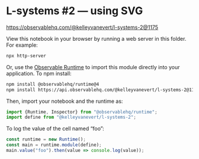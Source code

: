 # L-systems #2 — using SVG

https://observablehq.com/@kelleyvanevert/l-systems-2@1175

View this notebook in your browser by running a web server in this folder. For
example:

~~~sh
npx http-server
~~~

Or, use the [Observable Runtime](https://github.com/observablehq/runtime) to
import this module directly into your application. To npm install:

~~~sh
npm install @observablehq/runtime@4
npm install https://api.observablehq.com/@kelleyvanevert/l-systems-2@1175.tgz?v=3
~~~

Then, import your notebook and the runtime as:

~~~js
import {Runtime, Inspector} from "@observablehq/runtime";
import define from "@kelleyvanevert/l-systems-2";
~~~

To log the value of the cell named “foo”:

~~~js
const runtime = new Runtime();
const main = runtime.module(define);
main.value("foo").then(value => console.log(value));
~~~
